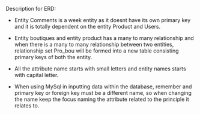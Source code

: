 Description for ERD:
- Entity Comments is a week entity as it doesnt have its own primary key and it is totally dependent on the entity Product and Users.

- Entity boutiques and entity product has a many to many relationship and when there is a many to many relationship between two entities, 
relationship set Pro_bou will be formed into a new table consisting primary keys of both the entity.

- All the attribute name starts with small letters and entity names starts with capital letter.

- When using MySql in inputting data within the database, remember and primary key or foreign key must be a different name, so when changing
the name keep the focus naming the attribute related to the principle it relates to.
